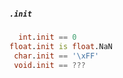 ##### `.init`

```d
  int.init == 0
float.init is float.NaN
 char.init == '\xFF'
 void.init == ???
```
